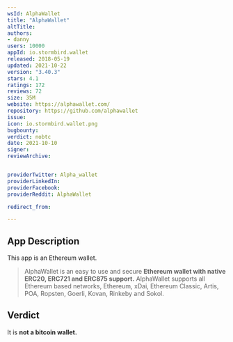 ```yaml
---
wsId: AlphaWallet
title: "AlphaWallet"
altTitle: 
authors:
- danny
users: 10000
appId: io.stormbird.wallet
released: 2018-05-19
updated: 2021-10-22
version: "3.40.3"
stars: 4.1
ratings: 172
reviews: 72
size: 35M
website: https://alphawallet.com/
repository: https://github.com/alphawallet
issue: 
icon: io.stormbird.wallet.png
bugbounty: 
verdict: nobtc
date: 2021-10-10
signer: 
reviewArchive:


providerTwitter: Alpha_wallet
providerLinkedIn: 
providerFacebook: 
providerReddit: AlphaWallet

redirect_from:

---
```



## App Description

This app is an Ethereum wallet.

> AlphaWallet is an easy to use and secure **Ethereum wallet with native ERC20, ERC721 and ERC875 support.** AlphaWallet supports all Ethereum based networks, Ethereum, xDai, Ethereum Classic, Artis, POA, Ropsten, Goerli, Kovan, Rinkeby and Sokol.

## Verdict

It is **not a bitcoin wallet.**
